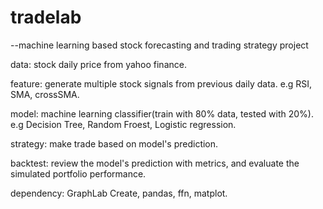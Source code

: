 # tradelab
--machine learning based stock forecasting and trading strategy project
  
data: stock daily price from yahoo finance.

feature: generate multiple stock signals from previous daily data. e.g RSI, SMA, crossSMA.

model: machine learning classifier(train with 80% data, tested with 20%). e.g Decision Tree, Random Froest, Logistic regression.

strategy: make trade based on model's prediction.

backtest: review the model's prediction with metrics, and evaluate the simulated portfolio performance.

dependency: GraphLab Create, pandas, ffn, matplot.


